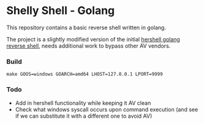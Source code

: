 # Shelly Shell - Golang

This repository contains a basic reverse shell written in golang.

The project is a slightly modified version of the initial [hershell golang reverse shell](https://sysdream.com/news/lab/2018-01-15-en-golang-for-pentests-hershell/), needs additional work to bypass other AV vendors.

### Build
```
make GOOS=windows GOARCH=amd64 LHOST=127.0.0.1 LPORT=9999
```
### Todo
* Add in hershell functionality while keeping it AV clean
* Check what windows syscall occurs upon command execution (and see if we can substitute it with a different one to avoid AV)
